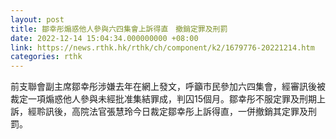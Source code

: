 ```yaml
---
layout: post
title: 鄒幸彤煽惑他人參與六四集會上訴得直　撤銷定罪及刑罰
date: 2022-12-14 15:04:34.000000000 +08:00
link: https://news.rthk.hk/rthk/ch/component/k2/1679776-20221214.htm
categories: rthk
---
```


前支聯會副主席鄒幸彤涉嫌去年在網上發文，呼籲市民參加六四集會，經審訊後被裁定一項煽惑他人參與未經批准集結罪成，判囚15個月。鄒幸彤不服定罪及刑期上訴，經聆訊後，高院法官張慧玲今日裁定鄒幸彤上訴得直，一併撤銷其定罪及刑罰。
